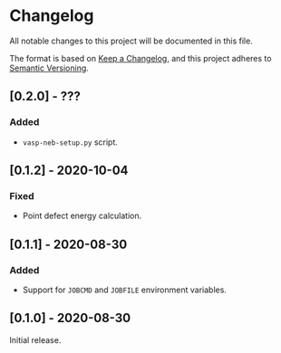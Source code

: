 # Changelog

All notable changes to this project will be documented in this file.

The format is based on [Keep a Changelog](https://keepachangelog.com/en/1.0.0/),
and this project adheres to [Semantic Versioning](https://semver.org/spec/v2.0.0.html).

## [0.2.0] - ???

### Added

* `vasp-neb-setup.py` script.

## [0.1.2] - 2020-10-04

### Fixed

* Point defect energy calculation.

## [0.1.1] - 2020-08-30

### Added

* Support for `JOBCMD` and `JOBFILE` environment variables.

## [0.1.0] - 2020-08-30

Initial release.